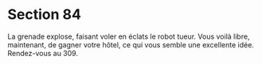 # Section 84

La grenade explose, faisant voler en éclats le robot tueur. Vous 
voilà libre, maintenant, de gagner votre hôtel, ce qui vous semble 
une excellente idée. Rendez-vous au 309.